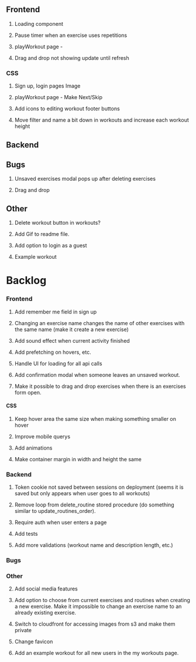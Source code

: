 ## Frontend

1. Loading component

2. Pause timer when an exercise uses repetitions
3. playWorkout page -

4. Drag and drop not showing update until refresh

### CSS

1. Sign up, login pages Image

2. playWorkout page - Make Next/Skip

3. Add icons to editing workout footer buttons

4. Move filter and name a bit down in workouts and increase each workout height

## Backend

## Bugs

1. Unsaved exercises modal pops up after deleting exercises

2. Drag and drop

## Other

1. Delete workout button in workouts?

2. Add Gif to readme file.

3. Add option to login as a guest

4. Example workout

# Backlog

### Frontend

1. Add remember me field in sign up

2. Changing an exercise name changes the name of other exercises with the same name (make it create a new exercise)

3. Add sound effect when current activity finished

4. Add prefetching on hovers, etc.

5. Handle UI for loading for all api calls

6. Add confirmation modal when someone leaves an unsaved workout.

7. Make it possible to drag and drop exercises when there is an exercises form open.

#### CSS

1. Keep hover area the same size when making something smaller on hover

2. Improve mobile querys

3. Add animations

4. Make container margin in width and height the same

### Backend

1. Token cookie not saved between sessions on deployment (seems it is saved but only appears when user goes to all workouts)

2. Remove loop from delete_routine stored procedure (do something similar to update_routines_order).

3. Require auth when user enters a page

4. Add tests

5. Add more validations (workout name and description length, etc.)

### Bugs

### Other

2. Add social media features

3. Add option to choose from current exercises and routines when creating a new exercise.
   Make it impossible to change an exercise name to an already existing exercise.

4. Switch to cloudfront for accessing images from s3 and make them private

5. Change favicon

6. Add an example workout for all new users in the my workouts page.
